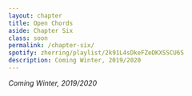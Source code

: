 ```yaml
---
layout: chapter
title: Open Chords
aside: Chapter Six
class: soon
permalink: /chapter-six/
spotify: zherring/playlist/2k91L4sDkeFZeDKXSSCU6S
description: Coming Winter, 2019/2020
---
```


_Coming Winter, 2019/2020_
